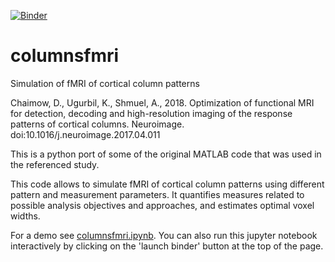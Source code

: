 [![Binder](https://mybinder.org/badge_logo.svg)](https://mybinder.org/v2/gh/dchaimow/columnsfmri/master?filepath=columnsfmri.ipynb)
# columnsfmri
Simulation of fMRI of cortical column patterns

Chaimow, D., Ugurbil, K., Shmuel, A., 2018. 
  Optimization of functional MRI for detection, decoding and high-resolution imaging of the response patterns of cortical   columns. 
  Neuroimage. doi:10.1016/j.neuroimage.2017.04.011
  
This is a python port of some of the original MATLAB code that was used in the referenced study.

This code allows to simulate fMRI of cortical column patterns using different pattern and measurement parameters. It quantifies measures related to possible analysis objectives and approaches, and estimates optimal voxel widths.

For a demo see [columnsfmri.ipynb](columnsfmri.ipynb). You can also run this jupyter notebook interactively by clicking on the 'launch binder' button at the top of the page.
